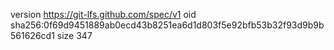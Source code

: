 version https://git-lfs.github.com/spec/v1
oid sha256:0f69d9451889ab0ecd43b8251ea6d1d803f5e92bfb53b32f93d9b9b561626cd1
size 347
